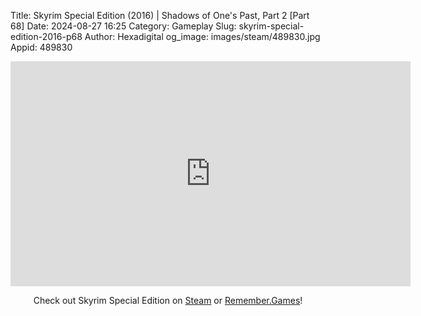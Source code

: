 Title: Skyrim Special Edition (2016) | Shadows of One's Past, Part 2 [Part 68]
Date: 2024-08-27 16:25
Category: Gameplay
Slug: skyrim-special-edition-2016-p68
Author: Hexadigital
og_image: images/steam/489830.jpg
Appid: 489830

<center><iframe src="https://www.youtube.com/embed/dFsWC-42z7c?feature=oembed" allow="accelerometer; autoplay; encrypted-media; gyroscope; picture-in-picture" width="640" height="360" frameborder="0"></iframe>

Check out Skyrim Special Edition on [Steam](https://store.steampowered.com/app/489830/?curator_clanid=34633900) or [Remember.Games](https://remember.games/game/164/the-elder-scrolls-v-skyrim-special-edition/)!</center>